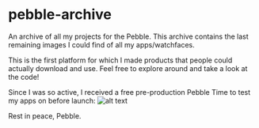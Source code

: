 # pebble-archive

An archive of all my projects for the Pebble. This archive contains the last remaining images I could find of all my apps/watchfaces.

This is the first platform for which I made products that people could actually download and use. Feel free to explore around and take a look at the code!

Since I was so active, I received a free pre-production Pebble Time to test my apps on before launch:
![alt text](preprodtime.png "pre-production pebble time")

Rest in peace, Pebble.